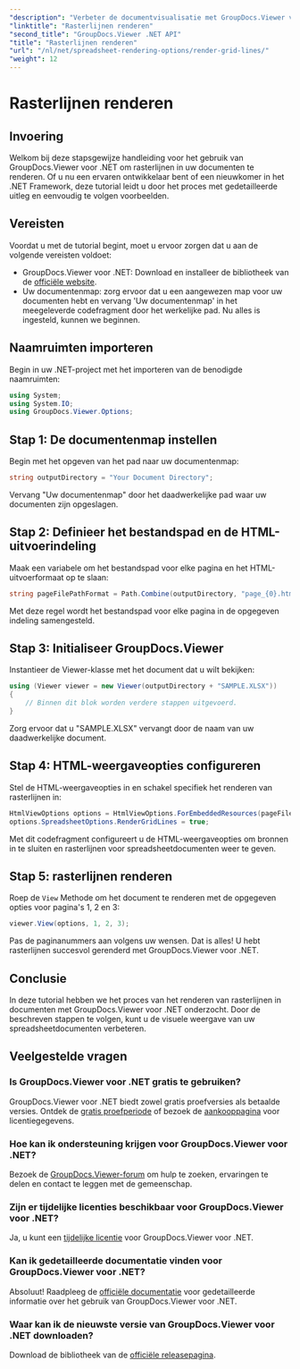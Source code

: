 ```yaml
---
"description": "Verbeter de documentvisualisatie met GroupDocs.Viewer voor .NET. Render moeiteloos rasterlijnen. Probeer nu de gratis proefversie!"
"linktitle": "Rasterlijnen renderen"
"second_title": "GroupDocs.Viewer .NET API"
"title": "Rasterlijnen renderen"
"url": "/nl/net/spreadsheet-rendering-options/render-grid-lines/"
"weight": 12
---
```


# Rasterlijnen renderen

## Invoering
Welkom bij deze stapsgewijze handleiding voor het gebruik van GroupDocs.Viewer voor .NET om rasterlijnen in uw documenten te renderen. Of u nu een ervaren ontwikkelaar bent of een nieuwkomer in het .NET Framework, deze tutorial leidt u door het proces met gedetailleerde uitleg en eenvoudig te volgen voorbeelden.
## Vereisten
Voordat u met de tutorial begint, moet u ervoor zorgen dat u aan de volgende vereisten voldoet:
- GroupDocs.Viewer voor .NET: Download en installeer de bibliotheek van de [officiële website](https://releases.groupdocs.com/viewer/net/).
- Uw documentenmap: zorg ervoor dat u een aangewezen map voor uw documenten hebt en vervang 'Uw documentenmap' in het meegeleverde codefragment door het werkelijke pad.
Nu alles is ingesteld, kunnen we beginnen.
## Naamruimten importeren
Begin in uw .NET-project met het importeren van de benodigde naamruimten:
```csharp
using System;
using System.IO;
using GroupDocs.Viewer.Options;
```
## Stap 1: De documentenmap instellen
Begin met het opgeven van het pad naar uw documentenmap:
```csharp
string outputDirectory = "Your Document Directory";
```
Vervang "Uw documentenmap" door het daadwerkelijke pad waar uw documenten zijn opgeslagen.
## Stap 2: Definieer het bestandspad en de HTML-uitvoerindeling
Maak een variabele om het bestandspad voor elke pagina en het HTML-uitvoerformaat op te slaan:
```csharp
string pageFilePathFormat = Path.Combine(outputDirectory, "page_{0}.html");
```
Met deze regel wordt het bestandspad voor elke pagina in de opgegeven indeling samengesteld.
## Stap 3: Initialiseer GroupDocs.Viewer
Instantieer de Viewer-klasse met het document dat u wilt bekijken:
```csharp
using (Viewer viewer = new Viewer(outputDirectory + "SAMPLE.XLSX"))
{
    // Binnen dit blok worden verdere stappen uitgevoerd.
}
```
Zorg ervoor dat u "SAMPLE.XLSX" vervangt door de naam van uw daadwerkelijke document.
## Stap 4: HTML-weergaveopties configureren
Stel de HTML-weergaveopties in en schakel specifiek het renderen van rasterlijnen in:
```csharp
HtmlViewOptions options = HtmlViewOptions.ForEmbeddedResources(pageFilePathFormat);
options.SpreadsheetOptions.RenderGridLines = true;
```
Met dit codefragment configureert u de HTML-weergaveopties om bronnen in te sluiten en rasterlijnen voor spreadsheetdocumenten weer te geven.
## Stap 5: rasterlijnen renderen
Roep de `View` Methode om het document te renderen met de opgegeven opties voor pagina's 1, 2 en 3:
```csharp
viewer.View(options, 1, 2, 3);
```
Pas de paginanummers aan volgens uw wensen.
Dat is alles! U hebt rasterlijnen succesvol gerenderd met GroupDocs.Viewer voor .NET.
## Conclusie
In deze tutorial hebben we het proces van het renderen van rasterlijnen in documenten met GroupDocs.Viewer voor .NET onderzocht. Door de beschreven stappen te volgen, kunt u de visuele weergave van uw spreadsheetdocumenten verbeteren.
## Veelgestelde vragen
### Is GroupDocs.Viewer voor .NET gratis te gebruiken?
GroupDocs.Viewer voor .NET biedt zowel gratis proefversies als betaalde versies. Ontdek de [gratis proefperiode](https://releases.groupdocs.com/) of bezoek de [aankooppagina](https://purchase.groupdocs.com/buy) voor licentiegegevens.
### Hoe kan ik ondersteuning krijgen voor GroupDocs.Viewer voor .NET?
Bezoek de [GroupDocs.Viewer-forum](https://forum.groupdocs.com/c/viewer/9) om hulp te zoeken, ervaringen te delen en contact te leggen met de gemeenschap.
### Zijn er tijdelijke licenties beschikbaar voor GroupDocs.Viewer voor .NET?
Ja, u kunt een [tijdelijke licentie](https://purchase.groupdocs.com/temporary-license/) voor GroupDocs.Viewer voor .NET.
### Kan ik gedetailleerde documentatie vinden voor GroupDocs.Viewer voor .NET?
Absoluut! Raadpleeg de [officiële documentatie](https://tutorials.groupdocs.com/viewer/net/) voor gedetailleerde informatie over het gebruik van GroupDocs.Viewer voor .NET.
### Waar kan ik de nieuwste versie van GroupDocs.Viewer voor .NET downloaden?
Download de bibliotheek van de [officiële releasepagina](https://releases.groupdocs.com/viewer/net/).